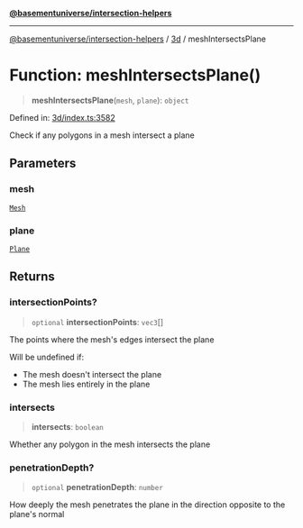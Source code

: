 [**@basementuniverse/intersection-helpers**](../../README.md)

***

[@basementuniverse/intersection-helpers](../../README.md) / [3d](../README.md) / meshIntersectsPlane

# Function: meshIntersectsPlane()

> **meshIntersectsPlane**(`mesh`, `plane`): `object`

Defined in: [3d/index.ts:3582](https://github.com/basementuniverse/intersection-helpers/blob/3a364a58f0714fe52065b40529091d774e3a1a50/src/3d/index.ts#L3582)

Check if any polygons in a mesh intersect a plane

## Parameters

### mesh

[`Mesh`](../types/type-aliases/Mesh.md)

### plane

[`Plane`](../types/type-aliases/Plane.md)

## Returns

### intersectionPoints?

> `optional` **intersectionPoints**: `vec3`[]

The points where the mesh's edges intersect the plane

Will be undefined if:
- The mesh doesn't intersect the plane
- The mesh lies entirely in the plane

### intersects

> **intersects**: `boolean`

Whether any polygon in the mesh intersects the plane

### penetrationDepth?

> `optional` **penetrationDepth**: `number`

How deeply the mesh penetrates the plane in the direction opposite to
the plane's normal
